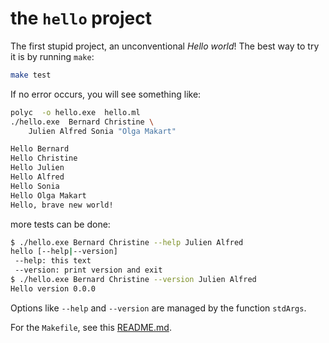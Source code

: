 # the `hello` project

The first stupid project, an unconventional *Hello world*! The best way to try it is by running `make`:

```sh
make test
```

If no error occurs, you will see something like:

```sh
polyc  -o hello.exe  hello.ml
./hello.exe  Bernard Christine \
	Julien Alfred Sonia "Olga Makart"

Hello Bernard
Hello Christine
Hello Julien
Hello Alfred
Hello Sonia
Hello Olga Makart
Hello, brave new world!
```

more tests can be done:

```sh
$ ./hello.exe Bernard Christine --help Julien Alfred
hello [--help|--version]
 --help: this text
 --version: print version and exit
$ ./hello.exe Bernard Christine --version Julien Alfred
Hello version 0.0.0
```

Options like `--help` and `--version` are managed by the function `stdArgs`.

For the `Makefile`, see this [README.md](../mk/README.md).